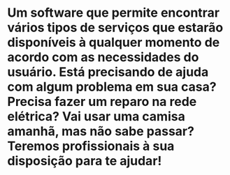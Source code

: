 # Um software que permite encontrar vários tipos de serviços que estarão disponíveis à qualquer momento de acordo com as necessidades do usuário. Está precisando de ajuda com algum problema em sua casa? Precisa fazer um reparo na rede elétrica? Vai usar uma camisa amanhã, mas não sabe passar? Teremos profissionais à sua disposição para te ajudar!
